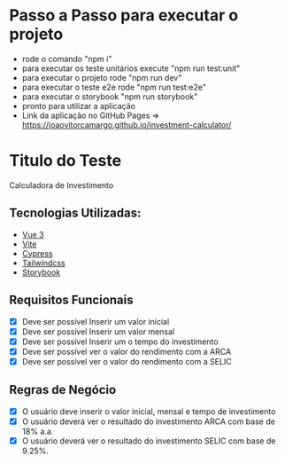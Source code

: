 # Passo a Passo para executar o projeto
- rode o comando "npm i"
- para executar os teste unitários execute "npm run test:unit"
- para executar o projeto rode "npm run dev"
- para executar o teste e2e rode "npm run test:e2e"
- para executar o storybook "npm run storybook"
- pronto para utilizar a aplicação
- Link da aplicação no GitHub Pages => https://joaovitorcamargo.github.io/investment-calculator/

# Titulo do Teste

Calculadora de Investimento

## Tecnologias Utilizadas:
- [Vue 3](https://vuejs.org/)
- [Vite](https://vitejs.dev/)
- [Cypress](https://docs.cypress.io/guides/overview/why-cypress)
- [Tailwindcss](https://v2.tailwindcss.com/)
- [Storybook](https://storybook.js.org/)

## Requisitos Funcionais

- [x] Deve ser possível Inserir um valor inicial
- [x] Deve ser possível Inserir um valor mensal
- [x] Deve ser possível Inserir um o tempo do investimento
- [x] Deve ser possível ver o valor do rendimento com a ARCA
- [x] Deve ser possível ver o valor do rendimento com a SELIC

## Regras de Negócio

- [x] O usuário deve inserir o valor inicial, mensal e tempo de investimento
- [x] O usuário deverá ver o resultado do investimento ARCA com base de 18% a.a.
- [x] O usuário deverá ver o resultado do investimento SELIC com base de 9.25%.
